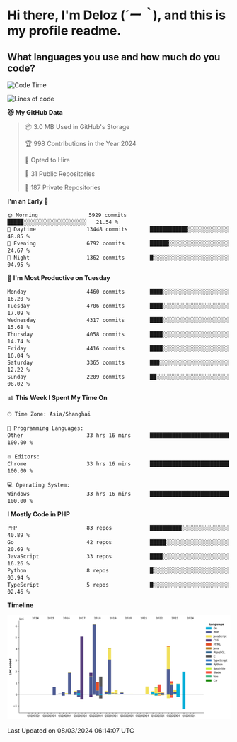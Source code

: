 # **Hi there, I'm Deloz (*´ー｀*), and this is my profile readme.**

## **What languages you use and how much do you code?**

<!--START_SECTION:waka-->
![Code Time](http://img.shields.io/badge/Code%20Time-3%2C419%20hrs%2029%20mins-blue)

![Lines of code](https://img.shields.io/badge/From%20Hello%20World%20I%27ve%20Written-35.8%20million%20lines%20of%20code-blue)

**🐱 My GitHub Data** 

> 📦 3.0 MB Used in GitHub's Storage 
 > 
> 🏆 998 Contributions in the Year 2024
 > 
> 💼 Opted to Hire
 > 
> 📜 31 Public Repositories 
 > 
> 🔑 187 Private Repositories 
 > 
**I'm an Early 🐤** 

```text
🌞 Morning                5929 commits        █████░░░░░░░░░░░░░░░░░░░░   21.54 % 
🌆 Daytime                13448 commits       ████████████░░░░░░░░░░░░░   48.85 % 
🌃 Evening                6792 commits        ██████░░░░░░░░░░░░░░░░░░░   24.67 % 
🌙 Night                  1362 commits        █░░░░░░░░░░░░░░░░░░░░░░░░   04.95 % 
```
📅 **I'm Most Productive on Tuesday** 

```text
Monday                   4460 commits        ████░░░░░░░░░░░░░░░░░░░░░   16.20 % 
Tuesday                  4706 commits        ████░░░░░░░░░░░░░░░░░░░░░   17.09 % 
Wednesday                4317 commits        ████░░░░░░░░░░░░░░░░░░░░░   15.68 % 
Thursday                 4058 commits        ████░░░░░░░░░░░░░░░░░░░░░   14.74 % 
Friday                   4416 commits        ████░░░░░░░░░░░░░░░░░░░░░   16.04 % 
Saturday                 3365 commits        ███░░░░░░░░░░░░░░░░░░░░░░   12.22 % 
Sunday                   2209 commits        ██░░░░░░░░░░░░░░░░░░░░░░░   08.02 % 
```


📊 **This Week I Spent My Time On** 

```text
🕑︎ Time Zone: Asia/Shanghai

💬 Programming Languages: 
Other                    33 hrs 16 mins      █████████████████████████   100.00 % 

🔥 Editors: 
Chrome                   33 hrs 16 mins      █████████████████████████   100.00 % 

💻 Operating System: 
Windows                  33 hrs 16 mins      █████████████████████████   100.00 % 
```

**I Mostly Code in PHP** 

```text
PHP                      83 repos            ██████████░░░░░░░░░░░░░░░   40.89 % 
Go                       42 repos            █████░░░░░░░░░░░░░░░░░░░░   20.69 % 
JavaScript               33 repos            ████░░░░░░░░░░░░░░░░░░░░░   16.26 % 
Python                   8 repos             █░░░░░░░░░░░░░░░░░░░░░░░░   03.94 % 
TypeScript               5 repos             █░░░░░░░░░░░░░░░░░░░░░░░░   02.46 % 
```



**Timeline**

![Lines of Code chart](https://raw.githubusercontent.com/deloz/deloz/main/assets/bar_graph.png)


 Last Updated on 08/03/2024 06:14:07 UTC
<!--END_SECTION:waka-->
